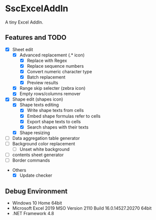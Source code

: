 # SscExcelAddIn

A tiny Excel AddIn.

## Features and TODO

- [x] Sheet edit
  - [x] Advanced replacement (.\* icon)
    - [x] Replace with Regex
    - [x] Replace sequence numbers
    - [x] Convert numeric character type
    - [x] Batch replacement
    - [x] Preview results
  - [x] Range skip selecter (zebra icon)
  - [x] Empty rows/columns remover
- [x] Shape edit (shapes icon)
  - [x] Shape texts editing
    - [x] Write shape texts from cells
    - [x] Embed shape formulas refer to cells
    - [x] Export shape texts to cells
    - [x] Search shapes with their texts
  - [x] Shape resizing
- [ ] Data aggregation table generator
- [ ] Background color replacement
  - [ ] Unset white background
- [ ] contents sheet generator
- [ ] Border commands
- Others
  - [x] Update checker

## Debug Environment

- Windows 10 Home 64bit
- Microsoft Excel 2019 MSO Version 2110 Build 16.0.14527.20270 64bit
- .NET Framework 4.8
